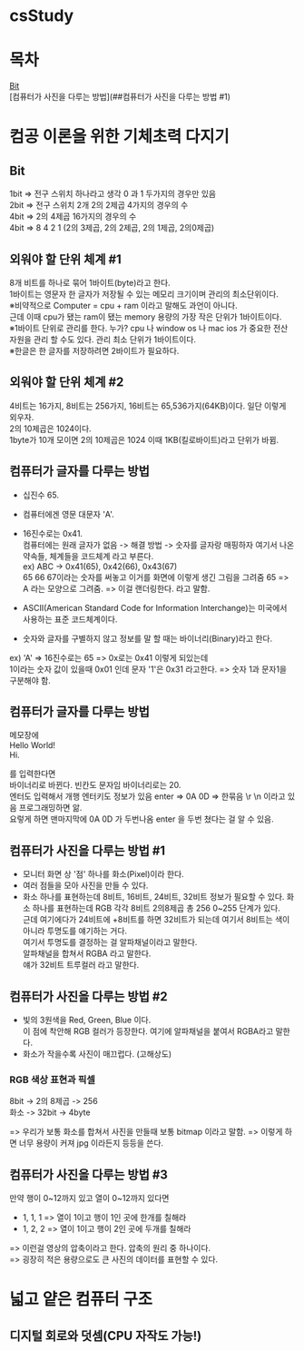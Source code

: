 # csStudy

# 목차
[Bit](##Bit)  
[컴퓨터가 사진을 다루는 방법](##컴퓨터가 사진을 다루는 방법 #1)

# 컴공 이론을 위한 기체초력 다지기

## Bit
1bit => 전구 스위치 하나라고 생각 0 과 1 두가지의 경우만 있음  
2bit => 전구 스위치 2개 2의 2제곱 4가지의 경우의 수  
4bit => 2의 4제곱 16가지의 경우의 수  
4bit => 8 4 2 1 (2의 3제곱, 2의 2제곱, 2의 1제곱, 2의0제곱)  

## 외워야 할 단위 체계 #1
8개 비트를 하나로 묶어 1바이트(byte)라고 한다.  
1바이트는 영문자 한 글자가 저장될 수 있는 메모리 크기이며 관리의 최소단위이다.  
※비약적으로 Computer = cpu + ram 이라고 말해도 과언이 아니다.  
근데 이때 cpu가 됐는 ram이 됐는 memory 용량의 가장 작은 단위가 1바이트이다.  
※1바이트 단위로 관리를 한다. 누가? cpu 나 window os 나 mac ios 가 중요한 전산 자원을 관리 할 수도 있다. 관리 최소 단위가 1바이트이다.  
※한글은 한 글자를 저장하려면 2바이트가 필요하다.  

## 외워야 할 단위 체계 #2
4비트는 16가지, 8비트는 256가지, 16비트는 65,536가지(64KB)이다. 일단 이렇게 외우자.  
2의 10제곱은 1024이다.  
1byte가 10개 모이면 2의 10제곱은 1024 이때 1KB(킬로바이트)라고 단위가 바뀜.  

## 컴퓨터가 글자를 다루는 방법
  - 십진수 65.  
  - 컴퓨터에겐 영문 대문자 'A'.  
  - 16진수로는 0x41.  
컴퓨터에는 원래 글자가 없음 -> 해결 방법 -> 숫자를 글자랑 매핑하자 여기서 나온 약속들, 체계들을 코드체계 라고 부른다.  
ex) ABC -> 0x41(65), 0x42(66), 0x43(67)  
65 66 67이라는 숫자를 써놓고 이거를 화면에 이렇게 생긴 그림을 그려줌 65 => A 라는 모양으로 그려줌. => 이걸 랜더링한다. 라고 말함.  


  - ASCII(American Standard Code for Information Interchange)는 미국에서 사용하는 표준 코드체계이다.  
  - 숫자와 글자를 구별하지 않고 정보를 말 할 때는 바이너리(Binary)라고 한다.  
  
  
ex) 'A' => 16진수로는 65 => 0x로는 0x41 이렇게 되있는데  
1이라는 숫자 값이 있을때 0x01 인데 문자 '1'은 0x31 라고한다. => 숫자 1과 문자1을 구분해야 함.  

## 컴퓨터가 글자를 다루는 방법
메모장에  
Hello World!  
Hi.  
  
  
를 입력한다면  
바이너리로 바뀐다. 빈칸도 문자임 바이너리로는 20.  
엔터도 입력해서 개행 엔터키도 정보가 있음 enter => 0A 0D => 한묶음 \r \n 이라고 있음 프로그래밍하면 앎.  
요렇게 하면 맨마지막에 0A 0D 가 두번나옴 enter 을 두번 쳤다는 걸 알 수 있음.  
  
## 컴퓨터가 사진을 다루는 방법 #1
  - 모니터 화면 상 '점' 하나를 화소(Pixel)이라 한다.
  - 여러 점들을 모아 사진을 만들 수 있다.
  - 화소 하나를 표현하는데 8비트, 16비트, 24비트, 32비트 정보가 필요할 수 있다.
화소 하나를 표현하는데 RGB 각각 8비트 2의8제곱 총 256 0~255 단계가 있다.  
근데 여기에다가 24비트에 +8비트를 하면 32비트가 되는데 여기서 8비트는 색이 아니라 투명도를 얘기하는 거다.  
여기서 투명도를 결정하는 걸 알파채널이라고 말한다.  
알파채널을 합쳐서 RGBA 라고 말한다.  
얘가 32비트 트루컬러 라고 말한다.  

## 컴퓨터가 사진을 다루는 방법 #2
  - 빛의 3원색을 Red, Green, Blue 이다.  
    이 점에 착안해 RGB 컬러가 등장한다. 여기에 알파채널을 붙여서 RGBA라고 말한다.
  - 화소가 작을수록 사진이 매끄럽다. (고해상도)

### RGB 색상 표현과 픽셀
8bit -> 2의 8제곱 -> 256  
화소 -> 32bit -> 4byte  

=> 우리가 보통 화소를 합쳐서 사진을 만들때 보통 bitmap 이라고 말함.
=> 이렇게 하면 너무 용량이 커져 jpg 이라든지 등등을 쓴다.

## 컴퓨터가 사진을 다루는 방법 #3

만약 행이 0~12까지 있고 열이 0~12까지 있다면
  - 1, 1, 1 => 열이 1이고 행이 1인 곳에 한개를 칠해라
  - 1, 2, 2 => 열이 1이고 행이 2인 곳에 두개를 칠해라


=> 이런걸 영상의 압축이라고 한다. 압축의 원리 중 하나이다.  
=> 굉장히 적은 용량으로도 큰 사진의 데이터를 표현할 수 있다.  


# 넓고 얕은 컴퓨터 구조

## 디지털 회로와 덧셈(CPU 자작도 가능!)
